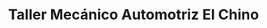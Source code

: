 ---
title: "Taller Mecánico Automotriz El Chino"
url: /valladolid/taller-mecanico-automotriz-el-chino/
shop: reparación de automóviles
---